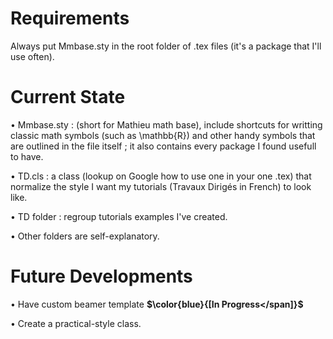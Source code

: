 # Requirements

Always put Mmbase.sty in the root folder of .tex files (it's a package that I'll use often).

# Current State

• Mmbase.sty : (short for Mathieu math base), include shortcuts for writting classic math symbols (such as \mathbb{R}) and other handy symbols that are outlined in the file itself ; it also contains every package I found usefull to have.

• TD.cls : a class (lookup on Google how to use one in your one .tex) that normalize the style I want my tutorials (Travaux Dirigés in French) to look like.

• TD folder : regroup tutorials examples I've created.

• Other folders are self-explanatory.


# Future Developments


• Have custom beamer template **$\color{blue}{[In Progress</span]}$**

• Create a practical-style class.


